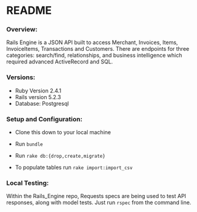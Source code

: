 # README
### Overview:

Rails Engine is a JSON API built to access Merchant, Invoices, Items, InvoiceItems, Transactions and Customers. There are endpoints for three categories: search/find, relationships, and business intelligence which required advanced ActiveRecord and SQL.

### Versions:

* Ruby Version 2.4.1
* Rails version 5.2.3
* Database: Postgresql

### Setup and Configuration:

* Clone this down to your local machine
* Run `bundle`
* Run `rake db:{drop,create,migrate}`

* To populate tables run `rake import:import_csv`

### Local Testing:

Within the Rails_Engine repo, Requests specs are being used to test API responses, along with model tests. Just run `rspec` from the command line.
